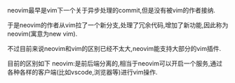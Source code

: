 neovim最早是vim下一个关于异步处理的commit,但是没有被vim的作者接纳.

于是neovim的作者从vim拉了一个新分支,处理了冗余代码,增加了新功能,因此称为neovim(寓意为new vim).

不过目前来说neovim和vim的区别已经不太大,neovim能支持大部分的vim插件.


目前的区别如下
neovim:是前后端分离的,相当于neovim可以开启一个服务,通过各种各样的客户端(比如vscode,浏览器等)进行vim操作.
